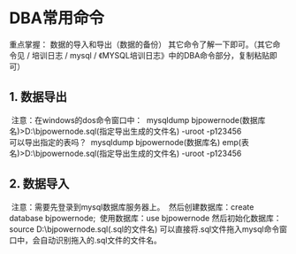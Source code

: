 # DBA常用命令

重点掌握：
		数据的导入和导出（数据的备份）
		其它命令了解一下即可。（其它命令见 / 培训日志 / mysql / 《MYSQL培训日志》中的DBA命令部分，复制粘贴即可）
	

## 1. 数据导出

​	注意：在windows的dos命令窗口中：
​		mysqldump bjpowernode(数据库名)>D:\bjpowernode.sql(指定导出生成的文件名) -uroot -p123456
​	
​	可以导出指定的表吗？
​		mysqldump bjpowernode(数据库名) emp(表名)>D:\bjpowernode.sql(指定导出生成的文件名) -uroot -p123456

## 2. 数据导入

​	注意：需要先登录到mysql数据库服务器上。
​	然后创建数据库：create database bjpowernode;
​	使用数据库：use bjpowernode
​	然后初始化数据库：source   D:\bjpowernode.sql(.sql的文件名) 
​                                    可以直接将.sql文件拖入mysql命令窗口中，会自动识别拖入的.sql文件的文件名。  

